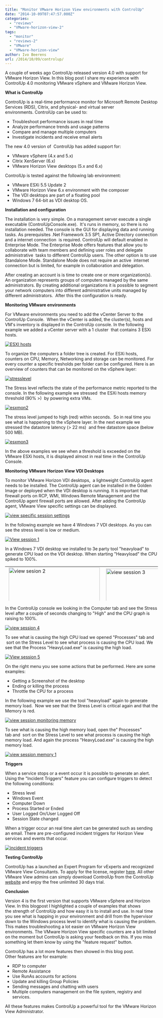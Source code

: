 ```yaml
---
title: "Monitor VMware Horizon View environments with ControlUp"
date: "2014-10-09T07:47:57.000Z"
categories: 
  - "reviews"
  - "VMware-horizon-view-2"
tags: 
  - "monitor"
  - "reviews-2"
  - "VMware"
  - "VMware-horizon-view"
author: Ivo Beerens
url: /2014/10/09/controlup/
---
```


A couple of weeks ago ControlUp released version 4.0 with support for VMware Horizon View. In this blog post I share my experience with ControlUp 4.0 monitoring VMware vSphere and VMware Horizon View.

**What is ControlUp**

ControlUp is a real-time performance monitor for Microsoft Remote Desktop Services (RDS), Citrix, and physical- and virtual server environments. ControlUp can be used to:

- Troubleshoot performance issues in real time
- Analyze performance trends and usage patterns
- Compare and manage multiple computers
- Investigate incidents and receive email alerts

The new 4.0 version of  ControlUp has added support for:

- VMware vSphere (4.x and 5.x)
- Citrix XenServer (6.x)
- VMware Horizon View desktops (5.x and 6.x)

ControlUp is tested against the following lab environment:

- VMware ESXi 5.5 Update 2
- VMware Horizon View 6.x environment with the composer
- The VDI desktops are part of a floating pool
- Windows 7 64-bit as VDI desktop OS.

**Installation and configuration**

The installation is very simple. On a management server execute a single executable (ControlUpConsole.exe).  It's runs in memory, so there is no installation needed. The console is the GUI for displaying data and running tasks. As prerequisites .Net Framework 3.5 SP1, Active Directory connection and a internet connection  is required. ControlUp will default enabled in Enterprise Mode. The Enterprise Mode offers features that allow you to collaborate with team members and defining user roles and delegate administrative  tasks to different ControlUp users. The other option is to use Standalone Mode. Standalone Mode does not require an active  internet connection but is limited, for example in collaboration and delegation.

After creating an account is is time to create one or more organization(s). An organization represents groups of computers managed by the same administrators. By creating additional organizations it is possible to segment your network computers into different administrative units managed by different administrators.  After this the configuration is ready.

**Monitoring VMware environments**

For VMware environments you need to add the vCenter Server to the ControlUp Console.  When the vCenter is added, the cluster(s), hosts and VM's inventory is displayed in the ControlUp console. In the following example we added a vCenter server with a 1 cluster  that contains 3 ESXi hosts.

[![ESXI hosts](images/ESXI-hosts1-1024x305.png)](images/ESXI-hosts1.png)

To organize the computers a folder tree is created. For ESXi hosts, counters on CPU, Memory, Networking and storage can be monitored. For every counter a specific tresholds per folder can be configured. Here is an overview of counters that can be monitored on the vSphere layer:

[![stresslevel](images/stresslevel-1024x623.png)](images/stresslevel.png)

The Stress level reflects the state of the performance metric reported to the console. In the following example we stressed  the ESXi hosts memory threshold (90% >)  by powering extra VMs.

[![esxmon2](images/esxmon2-1024x270.png)](images/esxmon2.png)

The stress level jumped to high (red) within seconds.  So in real time you see what is happening to the vSphere layer. In the next example we stressed the datastore latency (> 22 ms)  and free datastore space (below 500 MB).

[![esxmon3](images/esxmon3.png)](images/esxmon3.png)

In the above examples we see when a threshold is exceeded on the VMware ESXi hosts, it is displayed almost in real time in the ControlUp Console.

**Monitoring VMware Horizon View VDI Desktops**

To monitor VMware Horizon VDI desktops,  a lightweight ControlUp agent needs to be installed. The ControlUp agent can be installed in the Golden Image or deployed when the VDI desktop is running. It is important that firewall ports on RCP, WMI, Windows Remote Management and the ControlUp agent firewall ports are allowed. After adding the ControlUp agent, VMware View specific settings can be displayed.

[![view specific session settings](images/view-specific-session-settings-1024x530.png)](images/view-specific-session-settings.png)

In the following example we have 4 Windows 7 VDI desktops. As you can see the stress level is low or medium.

[![View session 1](images/View-session-1-1024x495.png)](images/View-session-1.png)

In a Windows 7 VDI desktop we installed to 3e party tool "heavyload" to generate CPU load on the VDI desktop. When starting "Heavyload" the CPU spiked to 100%.

<table style="height: 113px;" width="1020"><tbody><tr><td>&nbsp;<a href="images/view-sesion-2.png"><img class="wp-image-3064 size-medium aligncenter" src="images/view-sesion-2-300x122.png" alt="view sesion 2" width="300" height="122"></a></td><td>&nbsp;<a href="images/view-session-3.png"><img class="size-medium wp-image-3066 aligncenter" src="images/view-session-3-300x115.png" alt="view session 3" width="300" height="115"></a></td></tr></tbody></table>

In the ControlUp console we looking in the Computer tab and see the Stress level after a couple of seconds changing to "High" and the CPU graph is raising to 100%.

[![view session 4](images/view-session-4-1024x530.png)](images/view-session-4.png)

To see what is causing the high CPU load we opened "Processes" tab and  sort on the Stress Level to see what process is causing the CPU load. We see that the Process "HeavyLoad.exe" is causing the high load.

[![View session 5](images/View-session-5-1024x527.png)](images/View-session-5.png)

On the right menu you see some actions that be performed. Here are some examples:

- Getting a Screenshot of the desktop
- Ending or killing the process
- Throttle the CPU for a process

In the following example we use the tool "heavyload" again to generate memory load.  Now we see that the Stress Level is critical again and that the Memory is red.

[![view session monitoring memory](images/view-session-monitoring-memory-1024x503.png)](images/view-session-monitoring-memory.png)

To see what is causing the high memory load, open the" Processes" tab and  sort on the Stress Level to see what process is causing the high memory load. And again the process "HeavyLoad.exe" is causing the high memory load.

[![view session memory 1](images/view-session-memory-1-1024x498.png)](images/view-session-memory-1.png)

**Triggers**

When a service stops or a event occur it is possible to generate an alert. Using the "Incident Triggers" feature you can configure triggers to detect the following conditions:

- Stress level
- Windows Event
- Computer Down
- Process Started or Ended
- User Logged On/User Logged Off
- Session State changed

When a trigger occur an real time alert can be generated such as sending an email. There are pre-configured incident triggers for Horizon View services and events that occur.

[![incident triggers](images/incident-triggers-1024x486.png)](images/incident-triggers.png)

**Testing ControlUp**

ControlUp has a launched an Expert Program for vExperts and recognized VMware View Consultants. To apply for the license, register [here](http://www.controlup.com/products/controlup/expertprogram/). All other VMware View admins can simply download ControlUp from the ControlUp [website](http://www.controlup.com/) and enjoy the free unlimited 30 days trial.

**Conclusion**

Version 4 is the first version that supports VMware vSphere and Horizon View. In this blogpost I highlighted a couple of examples that shows the strength of ControlUp and how easy it is to install and use. In real time you see what is happing in your environment and drill from the hypervisor down to the Windows process level to identify what is causing the problem. This makes troubleshooting a lot easier on VMware Horizon View environments. The VMware Horizon View specific counters are a bit limited on the moment but ControlUp is asking your feedback on this. If you miss something let them know by using the "feature request" button.

ControlUp has a lot more features then showed in this blog post. Other features are for example:

- RDP to computer
- Remote Assistance
- Use RunAs accounts for actions
- Update and killing Group Policies
- Sending messages and chatting with users
- Multiple computers management on the file system, registry and services.

All these features makes ControlUp a powerful tool for the VMware Horizon View Administrator.
